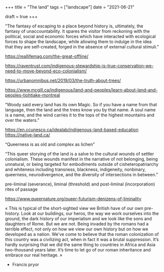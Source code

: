 +++
title = "The land"
tags = ["landscape"]
date = "2021-06-21"

draft = true
+++

"The fantasy of escaping to a place beyond history is, ultimately, the fantasy of unaccountability. It spares the visitor from reckoning with the political, social and economic forces which have interacted with ecological forces to shape the landscape, while allowing them to indulge in the idea that they are self-created, forged in the absence of external cultural stimuli."

https://reallifemag.com/the-great-offline/



https://raventrust.com/indigenous-stewardship-is-true-conservation-we-need-to-move-beyond-eco-colonialism/

https://urbanomnibus.net/2019/03/the-truth-about-trees/

https://www.mcgill.ca/indigenous/land-and-peoples/learn-about-land-and-peoples-tiohtiake-montreal

“Woody said every land has its own Magic. So if you have a name from that language, then the land and the trees know you by that name. A soul name is a name, and the wind carries it to the tops of the highest mountains and over the waters.”

https://en.ccunesco.ca/idealab/indigenous-land-based-education
https://native-land.ca/

“Queerness is as old and complex as lichen”

“This queer storying of the land is a salve to the cultural wounds of settler colonialism. These wounds manifest in the narrative of not belonging, being unnatural, or being targeted for embodiments outside of cisheteropatriarchy and whiteness including transness, blackness, indigeneity, nonbinary, queerness, neurodivergence, and the diversity of intersections in between.”

pre-liminal (severance), liminal (threshold) and post-liminal (incorporation)
rites of passage

https://www.queernature.org/queer-futurism-denizens-of-liminality


« This is typical of the short-sighted view we British have of our own pre-history.
Look at our buildings, our heros, the way we work ourselves into the ground, the dark history of our imperialism and we look like the sons and daughters of Rome. But we are not. Being invaded by the romans had a terrible effect, not only on how we view our own history but on how we developed as a nation. We’ve come to believe that the roman colonization of this country was a civilizing act, when in fact it was a brutal suppression. It’s hardly surprising that we did the same thing to countries in Africa and Asia two-thousand years later. It’s time to let go of our roman inheritance and embrace our real heritage. »
- Francis pryor
